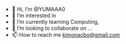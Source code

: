 - 👋 Hi, I’m @YUMAAA0
- 👀 I’m interested in 
- 🌱 I’m currently learning Computing,
- 💞️ I’m looking to collaborate on ...
- 📫 How to reach me kimonacbo@gmail.com

<!---
YUMAAA0/YUMAAA0 is a ✨ special ✨ repository because its `README.md` (this file) appears on your GitHub profile.
You can click the Preview link to take a look at your changes.
--->
